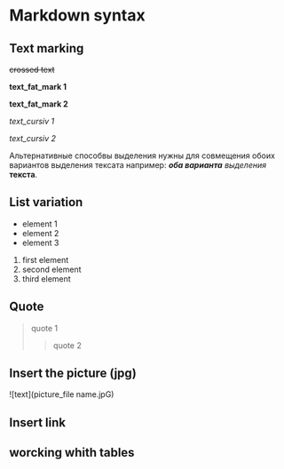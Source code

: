 # Markdown syntax
## Text marking

~~crossed text~~

**text_fat_mark 1**

__text_fat_mark 2__

*text_cursiv 1*

_text_cursiv 2_
 
Альтернативные способвы выделения нужны для совмещения обоих вариантов выделения тексата например: _**оба варианта**_ *выделения* __текста__. 
## List variation
* element 1
* element 2
* element 3

1. first element
2. second element
3. third element

## Quote
> quote 1
>> quote 2

## Insert the picture (jpg)
![text](picture_file name.jpG)
## Insert link

## worcking whith tables

